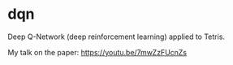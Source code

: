 # dqn
Deep Q-Network (deep reinforcement learning) applied to Tetris.

My talk on the paper: https://youtu.be/7mwZzFUcnZs
